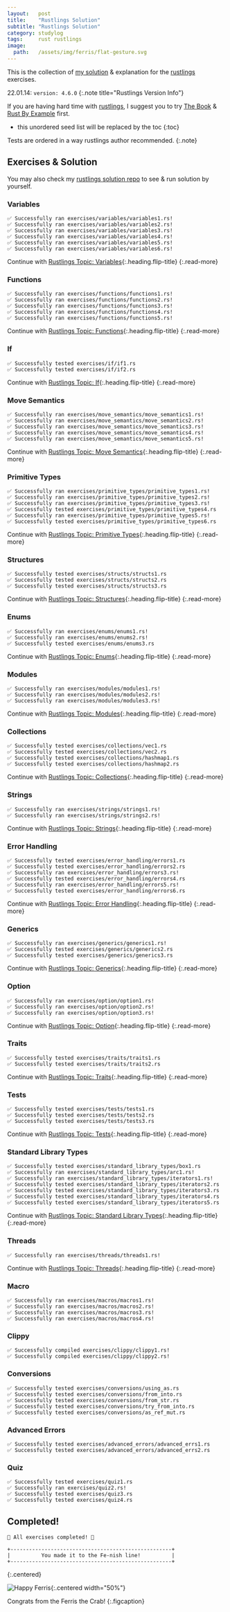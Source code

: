 ```yaml
---
layout:   post
title:    "Rustlings Solution"
subtitle: "Rustlings Solution"
category: studylog
tags:     rust rustlings
image:
  path:   /assets/img/ferris/flat-gesture.svg
---
```


This is the collection of [my solution] & explanation for the [rustlings] exercises.

22.01.14: `version: 4.6.0`
{:.note title="Rustlings Version Info"}

If you are having hard time with [rustlings], I suggest you to try [The Book] & [Rust By Example]
first.

[my solution]: https://github.com/LazyRen/rustlings-solution
[rustlings]: https://github.com/rust-lang/rustlings
[The Book]: https://doc.rust-lang.org/book/index.html
[Rust By Example]: https://doc.rust-lang.org/rust-by-example/index.html

<!--more-->

* this unordered seed list will be replaced by the toc
{:toc}

Tests are ordered in a way rustlings author recommended.
{:.note}

## Exercises & Solution

You may also check my [rustlings solution repo] to see & run solution by yourself.

[rustlings solution repo]: https://github.com/LazyRen/rustlings-solution

### Variables

```shell
✅ Successfully ran exercises/variables/variables1.rs!
✅ Successfully ran exercises/variables/variables2.rs!
✅ Successfully ran exercises/variables/variables3.rs!
✅ Successfully ran exercises/variables/variables4.rs!
✅ Successfully ran exercises/variables/variables5.rs!
✅ Successfully ran exercises/variables/variables6.rs!
```

Continue with [Rustlings Topic: Variables](rustlings-variables){:.heading.flip-title}
{:.read-more}

### Functions

```shell
✅ Successfully ran exercises/functions/functions1.rs!
✅ Successfully ran exercises/functions/functions2.rs!
✅ Successfully ran exercises/functions/functions3.rs!
✅ Successfully ran exercises/functions/functions4.rs!
✅ Successfully ran exercises/functions/functions5.rs!
```

Continue with [Rustlings Topic: Functions](rustlings-functions){:.heading.flip-title}
{:.read-more}

### If

```shell
✅ Successfully tested exercises/if/if1.rs
✅ Successfully tested exercises/if/if2.rs
```

Continue with [Rustlings Topic: If](rustlings-if){:.heading.flip-title}
{:.read-more}

### Move Semantics

```shell
✅ Successfully ran exercises/move_semantics/move_semantics1.rs!
✅ Successfully ran exercises/move_semantics/move_semantics2.rs!
✅ Successfully ran exercises/move_semantics/move_semantics3.rs!
✅ Successfully ran exercises/move_semantics/move_semantics4.rs!
✅ Successfully ran exercises/move_semantics/move_semantics5.rs!
```

Continue with [Rustlings Topic: Move Semantics](rustlings-move-semantics){:.heading.flip-title}
{:.read-more}

### Primitive Types

```shell
✅ Successfully ran exercises/primitive_types/primitive_types1.rs!
✅ Successfully ran exercises/primitive_types/primitive_types2.rs!
✅ Successfully ran exercises/primitive_types/primitive_types3.rs!
✅ Successfully tested exercises/primitive_types/primitive_types4.rs
✅ Successfully ran exercises/primitive_types/primitive_types5.rs!
✅ Successfully tested exercises/primitive_types/primitive_types6.rs
```

Continue with [Rustlings Topic: Primitive Types](rustlings-primitive-types){:.heading.flip-title}
{:.read-more}

### Structures

```shell
✅ Successfully tested exercises/structs/structs1.rs
✅ Successfully tested exercises/structs/structs2.rs
✅ Successfully tested exercises/structs/structs3.rs
```

Continue with [Rustlings Topic: Structures](rustlings-structures){:.heading.flip-title}
{:.read-more}

### Enums

```shell
✅ Successfully ran exercises/enums/enums1.rs!
✅ Successfully ran exercises/enums/enums2.rs!
✅ Successfully tested exercises/enums/enums3.rs
```

Continue with [Rustlings Topic: Enums](rustlings-enums){:.heading.flip-title}
{:.read-more}

### Modules

```shell
✅ Successfully ran exercises/modules/modules1.rs!
✅ Successfully ran exercises/modules/modules2.rs!
✅ Successfully ran exercises/modules/modules3.rs!
```

Continue with [Rustlings Topic: Modules](rustlings-modules){:.heading.flip-title}
{:.read-more}

### Collections

```shell
✅ Successfully tested exercises/collections/vec1.rs
✅ Successfully tested exercises/collections/vec2.rs
✅ Successfully tested exercises/collections/hashmap1.rs
✅ Successfully tested exercises/collections/hashmap2.rs
```

Continue with [Rustlings Topic: Collections](rustlings-collections){:.heading.flip-title}
{:.read-more}

### Strings

```shell
✅ Successfully ran exercises/strings/strings1.rs!
✅ Successfully ran exercises/strings/strings2.rs!
```

Continue with [Rustlings Topic: Strings](rustlings-strings){:.heading.flip-title}
{:.read-more}

### Error Handling

```shell
✅ Successfully tested exercises/error_handling/errors1.rs
✅ Successfully tested exercises/error_handling/errors2.rs
✅ Successfully ran exercises/error_handling/errors3.rs!
✅ Successfully tested exercises/error_handling/errors4.rs
✅ Successfully ran exercises/error_handling/errors5.rs!
✅ Successfully tested exercises/error_handling/errors6.rs
```

Continue with [Rustlings Topic: Error Handling](rustlings-error-handling){:.heading.flip-title}
{:.read-more}

### Generics

```shell
✅ Successfully ran exercises/generics/generics1.rs!
✅ Successfully tested exercises/generics/generics2.rs
✅ Successfully tested exercises/generics/generics3.rs
```

Continue with [Rustlings Topic: Generics](rustlings-generics){:.heading.flip-title}
{:.read-more}

### Option

```shell
✅ Successfully ran exercises/option/option1.rs!
✅ Successfully ran exercises/option/option2.rs!
✅ Successfully ran exercises/option/option3.rs!
```

Continue with [Rustlings Topic: Option](rustlings-option){:.heading.flip-title}
{:.read-more}

### Traits

```shell
✅ Successfully tested exercises/traits/traits1.rs
✅ Successfully tested exercises/traits/traits2.rs
```

Continue with [Rustlings Topic: Traits](rustlings-traits){:.heading.flip-title}
{:.read-more}

### Tests

```shell
✅ Successfully tested exercises/tests/tests1.rs
✅ Successfully tested exercises/tests/tests2.rs
✅ Successfully tested exercises/tests/tests3.rs
```

Continue with [Rustlings Topic: Tests](rustlings-tests){:.heading.flip-title}
{:.read-more}

### Standard Library Types

```shell
✅ Successfully tested exercises/standard_library_types/box1.rs
✅ Successfully ran exercises/standard_library_types/arc1.rs!
✅ Successfully ran exercises/standard_library_types/iterators1.rs!
✅ Successfully tested exercises/standard_library_types/iterators2.rs
✅ Successfully tested exercises/standard_library_types/iterators3.rs
✅ Successfully tested exercises/standard_library_types/iterators4.rs
✅ Successfully tested exercises/standard_library_types/iterators5.rs
```

Continue with [Rustlings Topic: Standard Library Types](rustlings-standard-library-types){:.heading.flip-title}
{:.read-more}

### Threads

```shell
✅ Successfully ran exercises/threads/threads1.rs!
```

Continue with [Rustlings Topic: Threads](rustlings-threads){:.heading.flip-title}
{:.read-more}

### Macro

```shell
✅ Successfully ran exercises/macros/macros1.rs!
✅ Successfully ran exercises/macros/macros2.rs!
✅ Successfully ran exercises/macros/macros3.rs!
✅ Successfully ran exercises/macros/macros4.rs!
```

### Clippy

```shell
✅ Successfully compiled exercises/clippy/clippy1.rs!
✅ Successfully compiled exercises/clippy/clippy2.rs!
```

### Conversions

```shell
✅ Successfully tested exercises/conversions/using_as.rs
✅ Successfully tested exercises/conversions/from_into.rs
✅ Successfully tested exercises/conversions/from_str.rs
✅ Successfully tested exercises/conversions/try_from_into.rs
✅ Successfully tested exercises/conversions/as_ref_mut.rs
```

### Advanced Errors

```shell
✅ Successfully tested exercises/advanced_errors/advanced_errs1.rs
✅ Successfully tested exercises/advanced_errors/advanced_errs2.rs
```

### Quiz

```shell
✅ Successfully tested exercises/quiz1.rs
✅ Successfully ran exercises/quiz2.rs!
✅ Successfully tested exercises/quiz3.rs
✅ Successfully tested exercises/quiz4.rs
```

## Completed!

```shell
🎉 All exercises completed! 🎉

+----------------------------------------------------+
|          You made it to the Fe-nish line!          |
+----------------------------------------------------+
```
{:.centered}

![Happy Ferris](/assets/img/ferris/flat-happy.svg){:.centered width="50%"}

Congrats from the Ferris the Crab!
{:.figcaption}
